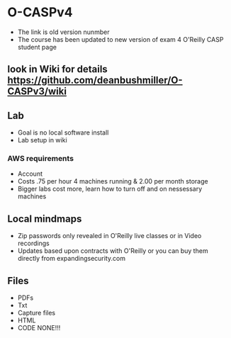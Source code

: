 # O-CASPv4
- The link is old version nunmber
- The course has been updated to new version of exam 4
O'Reilly CASP student page 

## look in Wiki for details https://github.com/deanbushmiller/O-CASPv3/wiki
## Lab
- Goal is no local software install
- Lab setup in wiki
### AWS requirements
- Account
- Costs .75 per hour 4 machines running & 2.00 per month storage
- Bigger labs cost more, learn how to turn off and on nessessary machines
## Local mindmaps
- Zip passwords only revealed in O'Reilly live classes or in Video recordings
- Updates based upon contracts with O'Reilly or you can buy them directly from expandingsecurity.com
## Files
- PDFs
- Txt
- Capture files
- HTML
- CODE NONE!!!
## 
